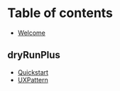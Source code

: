 # Table of contents

* [Welcome](README.md)

## dryRunPlus

* [Quickstart](./dryRunPlus/quickstart.md)
* [UXPattern](./dryRunPlus/uxpattern.md)
